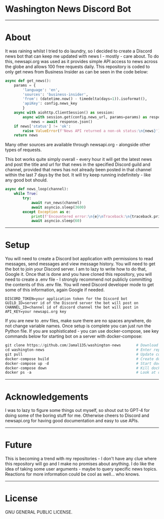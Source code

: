 # Washington News Discord Bot

***
# About

It was raining whilst I tried to do laundry, so I decided to create a Discord news bot that can keep me updated with news I - mostly - care about. To do this, newsapi.org was used as it provides simple API access to news across the globe and allows 100 free requests daily. This repository is coded to only get news from Business Insider as can be seen in the code below:

```python
async def get_news():
    params = {
        'language': 'en',
        'sources': 'business-insider',
        'from': (datetime.now() - timedelta(days=1)).isoformat(),
        'apiKey': config.news_key
        }
    async with aiohttp.ClientSession() as session:
        async with session.get(config.news_url, params=params) as response:
            news = await response.json()
    if news['status'] != 'ok':
        raise ValueError(f'News API returned a non-ok status:\n{news}')
    return news
```

Many other sources are available through newsapi.org - alongside other types of requests.

This bot works quite simply overall - every hour it will get the latest news and post the title and url for that news in the specified Discord guild and channel, provided that news has not already been posted in that channel within the last 7 days by the bot. It will try keep running indefinitely - like any good bot should.

```python
async def news_loop(channel):
    while True:
        try:
            await run_news(channel)
            await asyncio.sleep(3600)
        except Exception as e:
            print(f'Encountered error:\n{e}\nTraceback:\n{traceback.print_exc()}\n\nSleeping...')
            await asyncio.sleep(60)
```

***
# Setup

You will need to create a Discord bot application with permissions to read messages, send messages and view message history. You will need to get the bot to join your Discord server. I am to lazy to write how to do that, Google it. Once that is done and you have cloned this repository, you will need to create a .env file - I strongly recommend not publicly committing the contents of this .env file. You will need Discord developer mode to get some of this information, again Google if needed.

```
DISCORD_TOKEN=your application token for the Discord bot
GUILD_ID=server id of the Discord server the bot will post on
CHANNEL_ID=channel id of discord channel the bot will post in
API_KEY=your newsapi.org key
```

If you are new to .env files, make sure there are no spaces anywhere, do not change variable names. Once setup is complete you can just run the Python file. If you are sophisticated - you can use docker-compose, see key commands below for starting bot on a server with docker-compose:

```python
git clone https://github.com/Jamal135/washington-news       # Download repository
cd washington-news                                          # Enter repository folder
git pull                                                    # Update code (cd first)
docker-compose build                                        # Create docker stuff (cd first)
docker-compose up -d                                        # Start docker stuff (cd first)
docker-compose down                                         # Kill docker stuff (cd first)
docker ps -a                                                # Look at docker stuff...
```

***
# Acknowledgements

I was to lazy to figure some things out myself, so shout out to GPT-4 for doing some of the boring stuff for me. Otherwise cheers to Discord and newsapi.org for having good documentation and easy to use APIs. 

***
# Future

This is becoming a trend with my repositories - I don't have any clue where this repository will go and I make no promises about anything. I do like the idea of taking some user arguments - maybe to query specific news topics. Reactions for more information could be cool as well... who knows.

***
# License

GNU GENERAL PUBLIC LICENSE.
